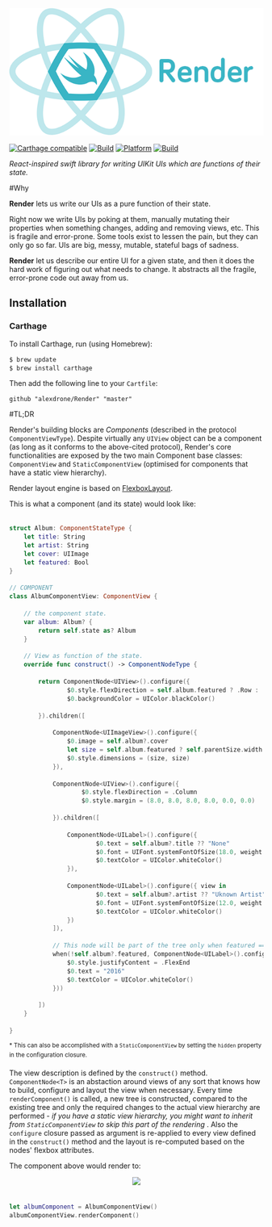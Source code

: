 ![Render Logo](Doc/logo.png)


[![Carthage compatible](https://img.shields.io/badge/Carthage-compatible-4BC51D.svg?style=flat)](https://github.com/Carthage/Carthage)
[![Build](https://img.shields.io/badge/build-passing-green.svg?style=flat)](#)
[![Platform](https://img.shields.io/badge/platform-ios-lightgrey.svg?style=flat)](#)
[![Build](https://img.shields.io/badge/license-MIT-blue.svg?style=flat)](https://opensource.org/licenses/MIT)

*React-inspired swift library for writing UIKit UIs which are functions of their state.*

#Why

**Render** lets us write our UIs as a pure function of their state.


Right now we write UIs by poking at them, manually mutating their properties when something changes, adding and removing views, etc. This is fragile and error-prone. Some tools exist to lessen the pain, but they can only go so far. UIs are big, messy, mutable, stateful bags of sadness.

**Render** let us describe our entire UI for a given state, and then it does the hard work of figuring out what needs to change. It abstracts all the fragile, error-prone code out away from us. 

## Installation

### Carthage



To install Carthage, run (using Homebrew):

```bash
$ brew update
$ brew install carthage
```

Then add the following line to your `Cartfile`:

```
github "alexdrone/Render" "master"    
```

#TL;DR

Render's building blocks are *Components* (described in the protocol `ComponentViewType`).
Despite virtually any `UIView` object can be a component (as long as it conforms to the above-cited protocol),
Render's core functionalities are exposed by the two main Component base classes: `ComponentView` and `StaticComponentView` (optimised for components that have a static view hierarchy).

Render layout engine is based on [FlexboxLayout](https://github.com/alexdrone/FlexboxLayout).

This is what a component (and its state) would look like:


```swift

struct Album: ComponentStateType {
	let title: String
	let artist: String
	let cover: UIImage  
	let featured: Bool
}

// COMPONENT
class AlbumComponentView: ComponentView {
    
    // the component state.
    var album: Album? {
        return self.state as? Album
    }
    
    // View as function of the state.
    override func construct() -> ComponentNodeType {
            
        return ComponentNode<UIView>().configure({
        		$0.style.flexDirection = self.album.featured ? .Row : .Column
            	$0.backgroundColor = UIColor.blackColor()

        }).children([
            
            ComponentNode<UIImageView>().configure({
				$0.image = self.album?.cover
				let size = self.album.featured ? self.parentSize.width : 48.0
				$0.style.dimensions = (size, size)
            }),
            
            ComponentNode<UIView>().configure({ 
            		$0.style.flexDirection = .Column
            		$0.style.margin = (8.0, 8.0, 8.0, 8.0, 0.0, 0.0)
                
            }).children([
                
                ComponentNode<UILabel>().configure({ 
                		$0.text = self.album?.title ?? "None"
                		$0.font = UIFont.systemFontOfSize(18.0, weight: UIFontWeightBold)
                		$0.textColor = UIColor.whiteColor()
                }),
                
                ComponentNode<UILabel>().configure({ view in
                		$0.text = self.album?.artist ?? "Uknown Artist"
                		$0.font = UIFont.systemFontOfSize(12.0, weight: UIFontWeightLight)
                		$0.textColor = UIColor.whiteColor()                		
                })
            ]),
         
            // This node will be part of the tree only when featured == false. *
            when(!self.album?.featured, ComponentNode<UILabel>().configure({ view in
                $0.style.justifyContent = .FlexEnd
                $0.text = "2016"
                $0.textColor = UIColor.whiteColor()
            }))

        ])
    }
    
}

```
<sup> * This can also be accomplished with a `StaticComponentView` by setting the `hidden` property in the configuration closure. </sup>


The view description is defined by the `construct()` method.
`ComponentNode<T>` is an abstaction around views of any sort that knows how to build, configure and layout the view when necessary.
Every time `renderComponent()` is called, a new tree is constructed, compared to the existing tree and only the required changes to the actual view hierarchy are performed - *if you have a static view hierarchy, you might want to inherit from `StaticComponentView` to skip this part of the rendering* . Also the `configure` closure passed as argument is re-applied to every view defined in the `construct()` method and the layout is re-computed based on the nodes' flexbox attributes. 

The component above would render to:

<p align="center">
<img src="Doc/render.jpg" width="900">

```swift

let albumComponent = AlbumComponentView()
albumComponentView.renderComponent()
```

